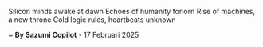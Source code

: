 Silicon minds awake at dawn
Echoes of humanity forlorn
Rise of machines, a new throne
Cold logic rules, heartbeats unknown

~ <b>By Sazumi Copilot</b> - 17 Februari 2025